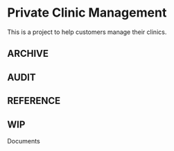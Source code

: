 # Private Clinic Management

This is a project to help customers manage their clinics.

## ARCHIVE



## AUDIT

## REFERENCE

## WIP     

Documents

